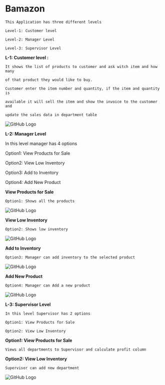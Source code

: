 # Bamazon

	This Application has three different levels

	Level-1: Customer level

	Level-2: Manager Level

	Level-3: Supervisor Level



**L-1: Customer level :**

	It shows the list of products to customer and ask witch item and how many 

	of that product they would like to buy.

	Customer enter the item number and quantity, if the item and quantity is 

	available it will sell the item and show the invoice to the customer and 

	update the sales data in department table


![GitHub Logo](/images/customerBuy.png)


**L-2: Manager Level**

In this level manager has 4 options 

Option1: View Products for Sale

Option2: View Low Inventory

Option3: Add to Inventory

Option4: Add New Product


**View Products for Sale**

	Option1: Shows all the products


![GitHub Logo](/images/managerview.png)


**View Low Inventory**

	Option2: Shows low inventory


![GitHub Logo](/images/manager_low_invntory_view.png)


**Add to Inventory**

	Option3: Manager can add inventory to the selected product


![GitHub Logo](/images/manager_add_inventory.png)


**Add New Product**

	Option4: Manager can Add a new product 


![GitHub Logo](/images/manager_add_product.png)



**L-3: Supervisor Level**

	In this level Supervisor has 2 options 

	Option1: View Products for Sale

	Option2: View Low Inventory

	

**Option1: View Products for Sale**
	
	Views all departments to Supervisor and calculate profit column
	

<!-- 	![GitHub Logo](/images/supervisor_add_dept.png) -->

	
**Option2: View Low Inventory**

	Supervisor can add new department 
	

![GitHub Logo](/images/supervisor_add_dept.png)












